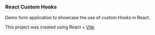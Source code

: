 ### React Custom Hooks

Demo form application to showcase the use of custom Hooks in React.

This project was created using React + [Vite](https://vite.dev/guide/).
